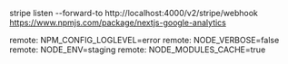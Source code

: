 stripe listen --forward-to http://localhost:4000/v2/stripe/webhook
https://www.npmjs.com/package/nextjs-google-analytics

remote:        NPM_CONFIG_LOGLEVEL=error
remote:        NODE_VERBOSE=false
remote:        NODE_ENV=staging
remote:        NODE_MODULES_CACHE=true